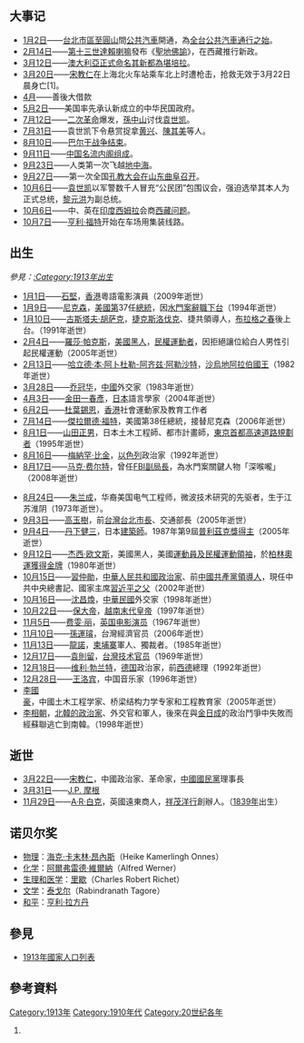 ## 大事记

  - [1月2日](../Page/1月2日.md "wikilink")——[台北市區至](https://zh.wikipedia.org/wiki/台北市 "wikilink")[圓山](../Page/圓山.md "wikilink")間[公共汽車](../Page/公共汽車.md "wikilink")開通，為[全台公共汽車通行之始](https://zh.wikipedia.org/wiki/台灣 "wikilink")。
  - [2月14日](../Page/2月14日.md "wikilink")——[第十三世達賴喇嘛](../Page/第十三世達賴喇嘛.md "wikilink")發布《[聖地佛諭](../Page/聖地佛諭.md "wikilink")》，在西藏推行新政。
  - [3月12日](../Page/3月12日.md "wikilink")——[澳大利亞正式命名其新都為](https://zh.wikipedia.org/wiki/澳大利亞 "wikilink")[堪培拉](../Page/堪培拉.md "wikilink")。
  - [3月20日](../Page/3月20日.md "wikilink")——[宋教仁](../Page/宋教仁.md "wikilink")在上海北火车站乘车北上时遭枪击，抢救无效于3月22日晨身亡\[1\]。
  - [4月](../Page/4月.md "wikilink")——善後大借款
  - [5月2日](../Page/5月2日.md "wikilink")——美国率先承认新成立的中华民国政府。
  - [7月12日](https://zh.wikipedia.org/wiki/7月12日 "wikilink")——[二次革命](../Page/二次革命.md "wikilink")爆发，[孫中山](../Page/孫中山.md "wikilink")讨伐[袁世凯](../Page/袁世凯.md "wikilink")。
  - [7月31日](../Page/7月31日.md "wikilink")——袁世凯下令悬赏捉拿[黄兴](../Page/黄兴.md "wikilink")、[陳其美](../Page/陳其美.md "wikilink")等人。
  - [8月10日](../Page/8月10日.md "wikilink")——[巴尔干战争结束](https://zh.wikipedia.org/wiki/巴尔干战争 "wikilink")。
  - [9月11日](../Page/9月11日.md "wikilink")——[中国](https://zh.wikipedia.org/wiki/中国 "wikilink")[名流内阁组成](https://zh.wikipedia.org/wiki/名流内阁 "wikilink")。
  - [9月23日](../Page/9月23日.md "wikilink")——人类第一次飞越[地中海](../Page/地中海.md "wikilink")。
  - [9月27日](../Page/9月27日.md "wikilink")——第一次全国[孔教大会在山东曲阜召开](https://zh.wikipedia.org/wiki/孔教 "wikilink")。
  - [10月6日](../Page/10月6日.md "wikilink")——[袁世凯](../Page/袁世凯.md "wikilink")以军警数千人冒充“公民团”包围议会，强迫选举其本人为正式总统，[黎元洪](../Page/黎元洪.md "wikilink")为副总统。
  - [10月6日](../Page/10月6日.md "wikilink")——中、英在[印度](../Page/印度.md "wikilink")[西姆拉](../Page/西姆拉.md "wikilink")会商[西藏问题](../Page/西藏问题.md "wikilink")。
  - [10月7日](../Page/10月7日.md "wikilink")——[亨利·福特](../Page/亨利·福特.md "wikilink")开始在车场用集装线路。

## 出生

*參見：[:Category:1913年出生](https://zh.wikipedia.org/wiki/Category:1913年出生 "wikilink")*

  - [1月1日](../Page/1月1日.md "wikilink")——[石堅](../Page/石堅.md "wikilink")，[香港](../Page/香港.md "wikilink")粵語電影演員（2009年逝世）
  - [1月9日](../Page/1月9日.md "wikilink")——[尼克森](https://zh.wikipedia.org/wiki/尼克森 "wikilink")，[美國第](https://zh.wikipedia.org/wiki/美國 "wikilink")37任[總統](https://zh.wikipedia.org/wiki/美國總統 "wikilink")，因[水門案辭職下台](https://zh.wikipedia.org/wiki/水門案 "wikilink")（1994年逝世）
  - [1月10日](../Page/1月10日.md "wikilink")——[古斯塔夫·胡萨克](../Page/古斯塔夫·胡萨克.md "wikilink")，[捷克斯洛伐克](https://zh.wikipedia.org/wiki/捷克斯洛伐克 "wikilink")、捷共領導人，[布拉格之春](../Page/布拉格之春.md "wikilink")後上台。（1991年逝世）
  - [2月4日](../Page/2月4日.md "wikilink")——[羅莎·帕克斯](../Page/羅莎·帕克斯.md "wikilink")，[美國黑人](https://zh.wikipedia.org/wiki/美國黑人 "wikilink")，[民權運動者](https://zh.wikipedia.org/wiki/民權運動 "wikilink")，因拒絕讓位給白人男性引起民權運動（2005年逝世）
  - [2月13日](../Page/2月13日.md "wikilink")——[哈立德·本·阿卜杜勒-阿齐兹·阿勒沙特](../Page/哈立德·本·阿卜杜勒-阿齐兹·阿勒沙特.md "wikilink")，[沙烏地阿拉伯國王](https://zh.wikipedia.org/wiki/沙烏地阿拉伯 "wikilink")（1982年逝世）
  - [3月28日](../Page/3月28日.md "wikilink")——[乔冠华](../Page/乔冠华.md "wikilink")，[中國](../Page/中國.md "wikilink")外交家（1983年逝世）
  - [4月3日](../Page/4月3日.md "wikilink")——[金田一春彥](https://zh.wikipedia.org/wiki/金田一春彥 "wikilink")，[日本](../Page/日本.md "wikilink")語言學家（2004年逝世）
  - [6月2日](../Page/6月2日.md "wikilink")——[杜葉錫恩](../Page/杜葉錫恩.md "wikilink")，[香港](../Page/香港.md "wikilink")社會運動家及教育工作者
  - [7月14日](https://zh.wikipedia.org/wiki/7月14日 "wikilink")——[傑拉爾德·福特](https://zh.wikipedia.org/wiki/傑拉爾德·福特 "wikilink")，美國第38任總統，接替尼克森（2006年逝世）
  - [8月1日](../Page/8月1日.md "wikilink")——[山田正男](../Page/山田正男.md "wikilink")，日本土木工程師、都市計畫師，[東京](https://zh.wikipedia.org/wiki/東京 "wikilink")[首都高速道路規劃者](https://zh.wikipedia.org/wiki/首都高速道路 "wikilink")（1995年逝世）
  - [8月16日](../Page/8月16日.md "wikilink")——[梅納罕·比金](../Page/梅纳赫姆·贝京.md "wikilink")，[以色列](../Page/以色列.md "wikilink")政治家（1992年逝世）
  - [8月17日](../Page/8月17日.md "wikilink")——[马克·费尔特](../Page/马克·费尔特.md "wikilink")，曾任[FBI副局長](https://zh.wikipedia.org/wiki/FBI "wikilink")，為水門案關鍵人物「深喉嚨」（2008年逝世）

<!-- end list -->

  - [8月24日](../Page/8月24日.md "wikilink")——[朱兰成](https://zh.wikipedia.org/wiki/朱兰成 "wikilink")，华裔美国电气工程师，微波技术研究的先驱者，生于江苏淮阴（1973年逝世）。
  - [9月3日](../Page/9月3日.md "wikilink")——[高玉樹](../Page/高玉樹.md "wikilink")，前[台灣](https://zh.wikipedia.org/wiki/台灣 "wikilink")[台北市長](https://zh.wikipedia.org/wiki/台北市長 "wikilink")、交通部長（2005年逝世）
  - [9月4日](../Page/9月4日.md "wikilink")——[丹下健三](../Page/丹下健三.md "wikilink")，日本[建築師](https://zh.wikipedia.org/wiki/建築師 "wikilink")。1987年第9屆[普利茲克獎得主](https://zh.wikipedia.org/wiki/普利茲克獎 "wikilink")（2005年逝世）
  - [9月12日](../Page/9月12日.md "wikilink")——[杰西·欧文斯](../Page/杰西·欧文斯.md "wikilink")，美國黑人，美國[運動員及民權運動領袖](https://zh.wikipedia.org/wiki/運動員 "wikilink")，於[柏林奧運獲得金牌](https://zh.wikipedia.org/wiki/柏林奧運 "wikilink")（1980年逝世）
  - [10月15日](../Page/10月15日.md "wikilink")——[習仲勛](https://zh.wikipedia.org/wiki/習仲勛 "wikilink")，[中華人民共和國政治家](https://zh.wikipedia.org/wiki/中華人民共和國 "wikilink")、前[中國共產黨領導人](https://zh.wikipedia.org/wiki/中國共產黨 "wikilink")，現任中共中央總書記、國家主席[習近平之父](https://zh.wikipedia.org/wiki/習近平 "wikilink")（2002年逝世）
  - [10月16日](../Page/10月16日.md "wikilink")——[沈昌煥](../Page/沈昌煥.md "wikilink")，[中華民國](../Page/中華民國.md "wikilink")外交家（1998年逝世）
  - [10月22日](../Page/10月22日.md "wikilink")——[保大帝](../Page/保大帝.md "wikilink")，[越南末代皇帝](https://zh.wikipedia.org/wiki/越南 "wikilink")（1997年逝世）
  - [11月5日](../Page/11月5日.md "wikilink")——[费雯·丽](../Page/费雯·丽.md "wikilink")，[英国电影演员](https://zh.wikipedia.org/wiki/英国 "wikilink")（1967年逝世）
  - [11月10日](../Page/11月10日.md "wikilink")——[孫運璿](../Page/孫運璿.md "wikilink")，台灣經濟官员（2006年逝世）
  - [11月13日](../Page/11月13日.md "wikilink")——[龍諾](https://zh.wikipedia.org/wiki/龍諾 "wikilink")，[柬埔寨](../Page/柬埔寨.md "wikilink")軍人、獨裁者。（1985年逝世）
  - [12月17日](../Page/12月17日.md "wikilink")——[袁則留](https://zh.wikipedia.org/wiki/袁則留 "wikilink")，[台灣技术官员](https://zh.wikipedia.org/wiki/台灣 "wikilink")（1969年逝世）
  - [12月18日](../Page/12月18日.md "wikilink")——[维利·勃兰特](../Page/维利·勃兰特.md "wikilink")，[德国](../Page/德国.md "wikilink")政治家，前[西德](../Page/西德.md "wikilink")總理（1992年逝世）
  - [12月28日](../Page/12月28日.md "wikilink")——[王洛宾](../Page/王洛宾.md "wikilink")，中国音乐家（1996年逝世）
  - [李國豪](../Page/李国豪_\(学者\).md "wikilink")，中國土木工程学家、桥梁结构力学专家和工程教育家（2005年逝世）
  - [李相朝](../Page/李相朝.md "wikilink")，[北韓的政治家](https://zh.wikipedia.org/wiki/北韓 "wikilink")、外交官和軍人，後來在與[金日成](../Page/金日成.md "wikilink")的政治鬥爭中失敗而經蘇聯逃亡到南韓。（1998年逝世）

## 逝世

  - [3月22日](../Page/3月22日.md "wikilink")——[宋教仁](../Page/宋教仁.md "wikilink")，中國政治家、革命家，[中國國民黨](../Page/中國國民黨.md "wikilink")理事長
  - [3月31日](../Page/3月31日.md "wikilink")——[J.P. 摩根](https://zh.wikipedia.org/wiki/摩根 "wikilink")
  - [11月29日](../Page/11月29日.md "wikilink")——[A·R·白克](../Page/A·R·白克.md "wikilink")，英國遠東商人，[祥茂洋行](../Page/祥茂洋行.md "wikilink")創辦人。（[1839年](../Page/1839年.md "wikilink")出生）

## 诺贝尔奖

  - [物理](../Page/诺贝尔物理学奖.md "wikilink")：[海克·卡末林·昂內斯](../Page/海克·卡末林·昂內斯.md "wikilink")（Heike Kamerlingh Onnes）
  - [化学](../Page/诺贝尔化学奖.md "wikilink")：[阿爾弗雷德·維爾納](https://zh.wikipedia.org/wiki/阿爾弗雷德·維爾納 "wikilink")（Alfred Werner）
  - [生理和医学](../Page/诺贝尔生理学或医学奖.md "wikilink")：[里歇](https://zh.wikipedia.org/wiki/里歇 "wikilink")（Charles Robert Richet）
  - [文学](../Page/诺贝尔文学奖.md "wikilink")：[泰戈尔](../Page/罗宾德拉纳特·泰戈尔.md "wikilink")（Rabindranath Tagore）
  - [和平](../Page/诺贝尔和平奖.md "wikilink")：[亨利·拉方丹](https://zh.wikipedia.org/wiki/亨利·拉方丹 "wikilink")

## 參見

  - [1913年國家人口列表](../Page/1913年國家人口列表.md "wikilink")

## 參考資料

[Category:1913年](https://zh.wikipedia.org/wiki/Category:1913年 "wikilink") [Category:1910年代](https://zh.wikipedia.org/wiki/Category:1910年代 "wikilink") [Category:20世纪各年](https://zh.wikipedia.org/wiki/Category:20世纪各年 "wikilink")

1.